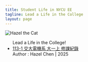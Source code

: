 ```yaml
---
title: Student Life in NYCU EE
tagline: Lead a Life in the College
layout: page
---
```

![Hazel the Cat](https://avatars.githubusercontent.com/u/180506977?v=4&size=64)
<ul>
  Lead a Life in the College!
    <li>
      <a href="{ https://hazel-1212.github.io/113-1/class }">113-1 交大電機系 大一上 修課紀錄 </a>
    </li>
  Author : Hazel Chen | 2025
</ul>





